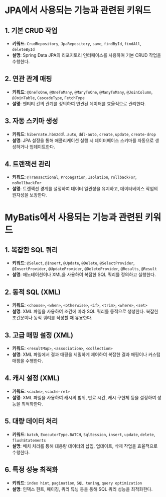 # JPA에서 사용되는 기능과 관련된 키워드

## 1. 기본 CRUD 작업
- **키워드**: `CrudRepository`, `JpaRepository`, `save`, `findById`, `findAll`, `deleteById`
- **설명**: Spring Data JPA의 리포지토리 인터페이스를 사용하여 기본 CRUD 작업을 수행한다.

## 2. 연관 관계 매핑
- **키워드**: `@OneToOne`, `@OneToMany`, `@ManyToOne`, `@ManyToMany`, `@JoinColumn`, `@JoinTable`, `CascadeType`, `FetchType`
- **설명**: 엔티티 간의 관계를 정의하여 연관된 데이터를 효율적으로 관리한다.

## 3. 자동 스키마 생성
- **키워드**: `hibernate.hbm2ddl.auto`, `ddl-auto`, `create`, `update`, `create-drop`
- **설명**: JPA 설정을 통해 애플리케이션 실행 시 데이터베이스 스키마를 자동으로 생성하거나 업데이트한다.

## 4. 트랜잭션 관리
- **키워드**: `@Transactional`, `Propagation`, `Isolation`, `rollbackFor`, `noRollbackFor`
- **설명**: 트랜잭션 경계를 설정하여 데이터 일관성을 유지하고, 데이터베이스 작업의 원자성을 보장한다.

# MyBatis에서 사용되는 기능과 관련된 키워드

## 1. 복잡한 SQL 쿼리
- **키워드**: `@Select`, `@Insert`, `@Update`, `@Delete`, `@SelectProvider`, `@InsertProvider`, `@UpdateProvider`, `@DeleteProvider`, `@Results`, `@Result`
- **설명**: 애노테이션이나 XML을 사용하여 복잡한 SQL 쿼리를 정의하고 실행한다.

## 2. 동적 SQL (XML)
- **키워드**: `<choose>`, `<when>`, `<otherwise>`, `<if>`, `<trim>`, `<where>`, `<set>`
- **설명**: XML 파일을 사용하여 조건에 따라 SQL 쿼리를 동적으로 생성한다. 복잡한 조건문이나 동적 쿼리를 작성할 때 유용한다.

## 3. 고급 매핑 설정 (XML)
- **키워드**: `<resultMap>`, `<association>`, `<collection>`
- **설명**: XML 파일에서 결과 매핑을 세밀하게 제어하여 복잡한 결과 매핑이나 커스텀 매핑을 수행한다.

## 4. 캐시 설정 (XML)
- **키워드**: `<cache>`, `<cache-ref>`
- **설명**: XML 파일을 사용하여 캐시의 범위, 만료 시간, 캐시 구현체 등을 설정하여 성능을 최적화한다.

## 5. 대량 데이터 처리
- **키워드**: `batch`, `ExecutorType.BATCH`, `SqlSession`, `insert`, `update`, `delete`, `flushStatements`
- **설명**: 배치 처리를 통해 대용량 데이터의 삽입, 업데이트, 삭제 작업을 효율적으로 수행한다.

## 6. 특정 성능 최적화
- **키워드**: `index hint`, `pagination`, `SQL tuning`, `query optimization`
- **설명**: 인덱스 힌트, 페이징, 쿼리 튜닝 등을 통해 SQL 쿼리 성능을 최적화한다.
